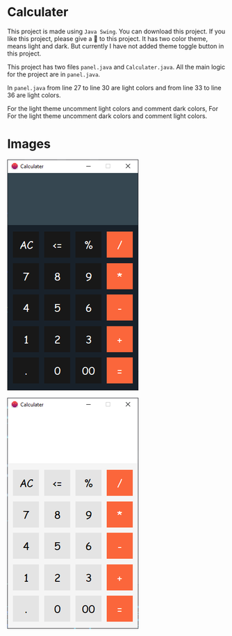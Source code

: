 # Calculater

This project is made using `Java Swing`. You can download this project. If you like this project, please give a 🌟 to this project. It has two color theme, means light and dark. But currently I have not added theme toggle button in this project. 

This project has two files `panel.java` and `Calculater.java`. All the main logic for the project are in `panel.java`. 

In `panel.java` from line 27 to line 30 are light colors and from line 33 to line 36 are light colors. 

For the light theme uncomment light colors and comment dark colors, For For the light theme uncomment dark colors and comment light colors.

# Images

![Dark theme](screenshots/dark.png)

![Light theme](screenshots/light.png)